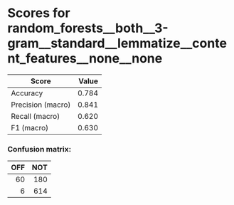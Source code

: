 # Scores for random_forests__both__3-gram__standard__lemmatize__content_features__none__none
|      Score      |Value|
|-----------------|----:|
|Accuracy         |0.784|
|Precision (macro)|0.841|
|Recall (macro)   |0.620|
|F1 (macro)       |0.630|

### Confusion matrix:
|OFF|NOT|
|--:|--:|
| 60|180|
|  6|614|
